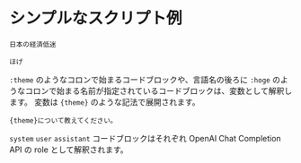 # シンプルなスクリプト例

```:theme
日本の経済低迷
```

```plaintext :hoge
ほげ
```

`:theme` のようなコロンで始まるコードブロックや、言語名の後ろに `:hoge` のようなコロンで始まる名前が指定されているコードブロックは、変数として解釈します。
変数は `{theme}` のような記法で展開されます。

```system
{theme}について教えてください。
```

`system` `user` `assistant` コードブロックはそれぞれ OpenAI Chat Completion API の role として解釈されます。
